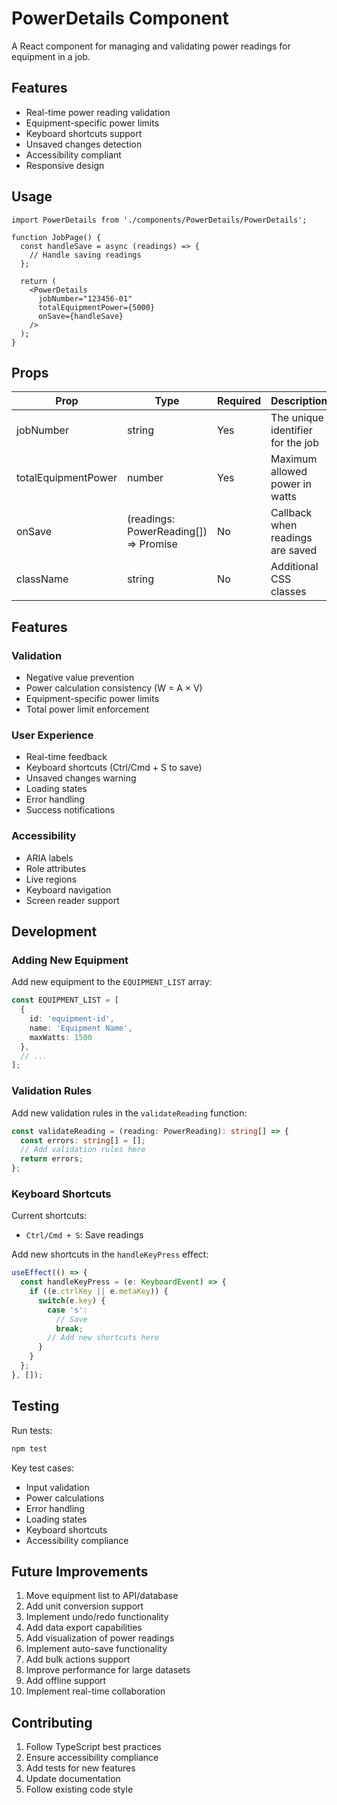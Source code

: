 # PowerDetails Component

A React component for managing and validating power readings for equipment in a job.

## Features

- Real-time power reading validation
- Equipment-specific power limits
- Keyboard shortcuts support
- Unsaved changes detection
- Accessibility compliant
- Responsive design

## Usage

```tsx
import PowerDetails from './components/PowerDetails/PowerDetails';

function JobPage() {
  const handleSave = async (readings) => {
    // Handle saving readings
  };

  return (
    <PowerDetails
      jobNumber="123456-01"
      totalEquipmentPower={5000}
      onSave={handleSave}
    />
  );
}
```

## Props

| Prop | Type | Required | Description |
|------|------|----------|-------------|
| jobNumber | string | Yes | The unique identifier for the job |
| totalEquipmentPower | number | Yes | Maximum allowed power in watts |
| onSave | (readings: PowerReading[]) => Promise<void> | No | Callback when readings are saved |
| className | string | No | Additional CSS classes |

## Features

### Validation
- Negative value prevention
- Power calculation consistency (W = A × V)
- Equipment-specific power limits
- Total power limit enforcement

### User Experience
- Real-time feedback
- Keyboard shortcuts (Ctrl/Cmd + S to save)
- Unsaved changes warning
- Loading states
- Error handling
- Success notifications

### Accessibility
- ARIA labels
- Role attributes
- Live regions
- Keyboard navigation
- Screen reader support

## Development

### Adding New Equipment

Add new equipment to the `EQUIPMENT_LIST` array:

```typescript
const EQUIPMENT_LIST = [
  { 
    id: 'equipment-id', 
    name: 'Equipment Name', 
    maxWatts: 1500 
  },
  // ...
];
```

### Validation Rules

Add new validation rules in the `validateReading` function:

```typescript
const validateReading = (reading: PowerReading): string[] => {
  const errors: string[] = [];
  // Add validation rules here
  return errors;
};
```

### Keyboard Shortcuts

Current shortcuts:
- `Ctrl/Cmd + S`: Save readings

Add new shortcuts in the `handleKeyPress` effect:

```typescript
useEffect(() => {
  const handleKeyPress = (e: KeyboardEvent) => {
    if ((e.ctrlKey || e.metaKey)) {
      switch(e.key) {
        case 's':
          // Save
          break;
        // Add new shortcuts here
      }
    }
  };
}, []);
```

## Testing

Run tests:
```bash
npm test
```

Key test cases:
- Input validation
- Power calculations
- Error handling
- Loading states
- Keyboard shortcuts
- Accessibility compliance

## Future Improvements

1. Move equipment list to API/database
2. Add unit conversion support
3. Implement undo/redo functionality
4. Add data export capabilities
5. Add visualization of power readings
6. Implement auto-save functionality
7. Add bulk actions support
8. Improve performance for large datasets
9. Add offline support
10. Implement real-time collaboration

## Contributing

1. Follow TypeScript best practices
2. Ensure accessibility compliance
3. Add tests for new features
4. Update documentation
5. Follow existing code style
